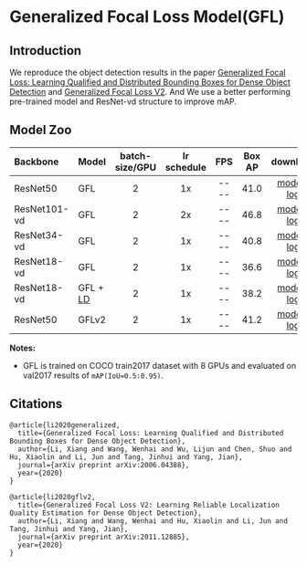# Generalized Focal Loss Model(GFL)

## Introduction

We reproduce the object detection results in the paper [Generalized Focal Loss: Learning Qualified and Distributed Bounding Boxes for Dense Object Detection](https://arxiv.org/abs/2006.04388) and [Generalized Focal Loss V2](https://arxiv.org/pdf/2011.12885.pdf). And We use a better performing pre-trained model and ResNet-vd structure to improve mAP.

## Model Zoo

| Backbone        | Model      | batch-size/GPU | lr schedule |FPS | Box AP |                           download                          | config |
| :-------------- | :------------- | :-----: | :-----: | :------------: | :-----: | :-----------------------------------------------------: | :-----: |
| ResNet50    | GFL           |    2    |   1x      |     ----     |  41.0  | [model](https://paddledet.bj.bcebos.com/models/gfl_r50_fpn_1x_coco.pdparams) &#124; [log](https://paddledet.bj.bcebos.com/logs/train_gfl_r50_fpn_1x_coco.log) | [config](https://github.com/PaddlePaddle/PaddleDetection/tree/develop/configs/gfl/gfl_r50_fpn_1x_coco.yml) |
| ResNet101-vd   | GFL           |    2    |   2x      |     ----     |  46.8  | [model](https://paddledet.bj.bcebos.com/models/gfl_r101vd_fpn_mstrain_2x_coco.pdparams) &#124; [log](https://paddledet.bj.bcebos.com/logs/train_gfl_r101vd_fpn_mstrain_2x_coco.log) | [config](https://github.com/PaddlePaddle/PaddleDetection/tree/develop/configs/gfl/gfl_r101vd_fpn_mstrain_2x_coco.yml) |
| ResNet34-vd    | GFL           |    2    |   1x      |     ----     |  40.8  | [model](https://paddledet.bj.bcebos.com/models/gfl_r34vd_1x_coco.pdparams) &#124; [log](https://paddledet.bj.bcebos.com/logs/train_gfl_r34vd_1x_coco.log) | [config](https://github.com/PaddlePaddle/PaddleDetection/tree/develop/configs/gfl/gfl_r34vd_1x_coco.yml) |
| ResNet18-vd   | GFL           |    2    |   1x      |     ----     |  36.6  | [model](https://paddledet.bj.bcebos.com/models/gfl_r18vd_1x_coco.pdparams) &#124; [log](https://paddledet.bj.bcebos.com/logs/train_gfl_r18vd_1x_coco.log) | [config](https://github.com/PaddlePaddle/PaddleDetection/tree/develop/configs/gfl/gfl_r18vd_1x_coco.yml) |
| ResNet18-vd   | GFL + [LD](../slim/README.md)    |    2    |   1x      |     ----     |  38.2  | [model](https://paddledet.bj.bcebos.com/models/gfl_ld_r18vd_1x_coco.pdparams) &#124; [log](https://paddledet.bj.bcebos.com/logs/train_gfl_ld_r18vd_1x_coco.log) | [config1](./gfl_ld_r18vd_1x_coco.yml), [config2](../slim/distill/gfl_ld_distill.yml) |
| ResNet50    | GFLv2       |    2    |   1x      |     ----     |  41.2  | [model](https://paddledet.bj.bcebos.com/models/gflv2_r50_fpn_1x_coco.pdparams) &#124; [log](https://paddledet.bj.bcebos.com/logs/train_gflv2_r50_fpn_1x_coco.log) | [config](https://github.com/PaddlePaddle/PaddleDetection/tree/develop/configs/gfl/gflv2_r50_fpn_1x_coco.yml) |


**Notes:**

- GFL is trained on COCO train2017 dataset with 8 GPUs and evaluated on val2017 results of `mAP(IoU=0.5:0.95)`.

## Citations
```
@article{li2020generalized,
  title={Generalized Focal Loss: Learning Qualified and Distributed Bounding Boxes for Dense Object Detection},
  author={Li, Xiang and Wang, Wenhai and Wu, Lijun and Chen, Shuo and Hu, Xiaolin and Li, Jun and Tang, Jinhui and Yang, Jian},
  journal={arXiv preprint arXiv:2006.04388},
  year={2020}
}

@article{li2020gflv2,
  title={Generalized Focal Loss V2: Learning Reliable Localization Quality Estimation for Dense Object Detection},
  author={Li, Xiang and Wang, Wenhai and Hu, Xiaolin and Li, Jun and Tang, Jinhui and Yang, Jian},
  journal={arXiv preprint arXiv:2011.12885},
  year={2020}
}

```
